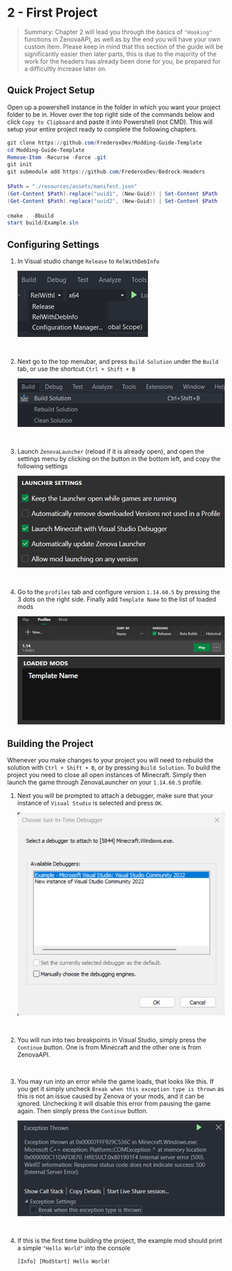 # 2 - First Project

> Summary: Chapter 2 will lead you through the basics of `"Hooking"` functions in ZenovaAPI, as well as by the end you will have your own custom Item. Please keep in mind that this section of the guide will be significantly easier then later parts, this is due to the majority of the work for the headers has already been done for you, be prepared for a difficultly increase later on.

## Quick Project Setup
Open up a powershell instance in the folder in which you want your project folder to be in. Hover over the top right side of the commands below and click `Copy to Clipboard` and paste it into Powershell (not CMD). This will setup your entire project ready to complete the following chapters.
```powershell
git clone https://github.com/FrederoxDev/Modding-Guide-Template
cd Modding-Guide-Template
Remove-Item -Recurse -Force .git
git init
git submodule add https://github.com/FrederoxDev/Bedrock-Headers

$Path = "./resources/assets/manifest.json"
(Get-Content $Path).replace("uuid1", (New-Guid)) | Set-Content $Path
(Get-Content $Path).replace("uuid2", (New-Guid)) | Set-Content $Path

cmake . -Bbuild
start build/Example.sln
```

## Configuring Settings
1. In Visual studio change `Release` to `RelWithDebInfo`
    
    ![](./images/2.0_rel_with_deb_info.png)

<br />

2. Next go to the top menubar, and press `Build Solution` under the `Build` tab, or use the shortcut `Ctrl + Shift + B`

    ![](./images/2.0_build_solution.png)

<br />

3. Launch `ZenovaLauncher` (reload if it is already open), and open the settings menu by clicking on the button in the bottom left, and copy the following settings

    ![](./images/2.0_zenova_settings.png)

<br />

4. Go to the `profiles` tab and configure version `1.14.60.5` by pressing the 3 dots on the right side. Finally add `Template Name` to the list of loaded mods

    ![](./images/2.0_configure_profile.png)
    ![](./images/2.0_loaded_mod.png)

## Building the Project

Whenever you make changes to your project you will need to rebuild the solution with `Ctrl + Shift + B`, or by pressing `Build Solution`. To build the project you need to close all open instances of Minecraft. Simply then launch the game through ZenovaLauncher on your `1.14.60.5` profile.

1. Next you will be prompted to attach a debugger, make sure that your instance of `Visual Studio` is selected and press `OK`.

    ![](./images/2.0_debugger.png)

<br />

2. You will run into two breakpoints in Visual Studio, simply press the `Continue` button. One is from Minecraft and the other one is from ZenovaAPI.

<br />

3. You may run into an error while the game loads, that looks like this. If you get it simply uncheck `Break when this exception type is thrown` as this is not an issue caused by Zenova or your mods, and it can be ignored. Unchecking it will disable this error from pausing the game again. Then simply press the `Continue` button.

    ![](./images/2.0_minecraft_error.png)

<br />

4. If this is the first time building the project, the example mod should print a simple `"Hello World"` into the console
    ```
    [Info] [ModStart] Hello World!
    ```